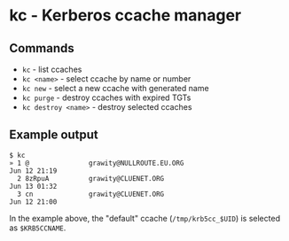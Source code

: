 # kc - Kerberos ccache manager

## Commands

  * `kc` - list ccaches
  * `kc <name>` - select ccache by name or number
  * `kc new` - select a new ccache with generated name
  * `kc purge` - destroy ccaches with expired TGTs
  * `kc destroy <name>` - destroy selected ccaches

## Example output

    $ kc
    » 1 @               grawity@NULLROUTE.EU.ORG                        Jun 12 21:19
      2 8zRpuA          grawity@CLUENET.ORG                             Jun 13 01:32
      3 cn              grawity@CLUENET.ORG                             Jun 12 21:00

In the example above, the "default" ccache (`/tmp/krb5cc_$UID`) is selected as `$KRB5CCNAME`.
